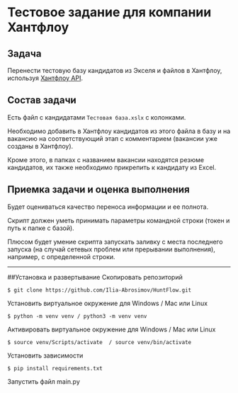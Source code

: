 # Тестовое задание для компании Хантфлоу

## Задача

Перенести тестовую базу кандидатов из Экселя и файлов в Хантфлоу, используя [Хантфлоу API](https://github.com/huntflow/api). 


## Состав задачи

Есть файл с кандидатами `Тестовая база.xslx` с колонками.

Необходимо добавить в Хантфлоу кандидатов из этого файла в базу и на вакансию на соответствующий этап с комментарием (вакансии уже созданы в Хантфлоу).

Кроме этого, в папках с названием вакансии находятся резюме кандидатов, их также необходимо прикрепить к кандидату из Excel.

## Приемка задачи и оценка выполнения

Будет оцениваться качество переноса информации и ее полнота.

Скрипт должен уметь принимать параметры командной строки (токен и путь к папке с базой).

Плюсом будет умение скрипта запускать заливку с места последнего запуска (на случай сетевых проблем или прерывании выполнения), например, с определенной строки.
___

##Установка и развертывание
Скопировать репозиторий

    $ git clone https://github.com/Ilia-Abrosimov/HuntFlow.git

Установить виртуальное окружение для Windows / Mac или Linux

    $ python -m venv venv / python3 -m venv venv

Активировать виртуальное окружение для Windows / Mac или Linux

    $ source venv/Scripts/activate  / source venv/bin/activate 

Установить зависимости
    
    $ pip install requirements.txt

Запустить файл main.py

